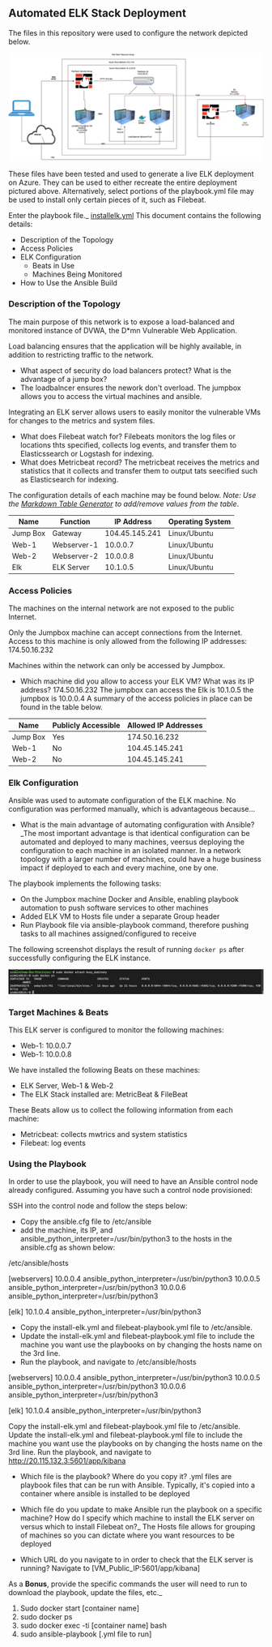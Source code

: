 ## Automated ELK Stack Deployment

The files in this repository were used to configure the network depicted below.

![](Images/Project.jpg)

These files have been tested and used to generate a live ELK deployment on Azure. They can be used to either recreate the entire deployment pictured above. Alternatively, select portions of the playbook.yml file may be used to install only certain pieces of it, such as Filebeat.

Enter the playbook file._
[installelk.yml](Ansible/installelk.yml)
This document contains the following details:
- Description of the Topology
- Access Policies
- ELK Configuration
  - Beats in Use
  - Machines Being Monitored
- How to Use the Ansible Build


### Description of the Topology

The main purpose of this network is to expose a load-balanced and monitored instance of DVWA, the D*mn Vulnerable Web Application.

Load balancing ensures that the application will be highly available, in addition to restricting traffic to the network.
- What aspect of security do load balancers protect? What is the advantage of a jump box?
- The loadbalncer ensures the nework don't overload. The jumpbox allows you to access the virtual machines and ansible.  

Integrating an ELK server allows users to easily monitor the vulnerable VMs for changes to the metrics and system files.
- What does Filebeat watch for? Filebeats monitors the log files or locations thts specified, collects log events, and transfer them to Elasticssearch or Logstash for indexing. 
- What does Metricbeat record? The metricbeat receives the metrics and statistics that it collects and transfer them to output tats seecified such as Elasticsearch for indexing.

The configuration details of each machine may be found below.
_Note: Use the [Markdown Table Generator](http://www.tablesgenerator.com/markdown_tables) to add/remove values from the table_.

| Name     | Function   | IP Address       | Operating System | 
|----------|----------  |----------------|----------------- | 
| Jump Box | Gateway    | 104.45.145.241   | Linux/Ubuntu     | 
| Web-1    |Webserver-1 | 10.0.0.7         | Linux/Ubuntu     |  
| Web-2    |Webserver-2 | 10.0.0.8         | Linux/Ubuntu     |                  
| Elk      | ELK Server | 10.1.0.5         | Linux/Ubuntu     |  

### Access Policies

The machines on the internal network are not exposed to the public Internet. 

Only the Jumpbox machine can accept connections from the Internet. Access to this machine is only allowed from the following IP addresses:
174.50.16.232

Machines within the network can only be accessed by Jumpbox. 

- Which machine did you allow to access your ELK VM? What was its IP address? 174.50.16.232
The jumpbox can access the Elk is 10.1.0.5 the jumpbox is 10.0.0.4
A summary of the access policies in place can be found in the table below.

| Name     | Publicly Accessible | Allowed IP Addresses |
|----------|---------------------|----------------------|
| Jump Box | Yes                 | 174.50.16.232       |
| Web-1    | No                  | 104.45.145.241       |
| Web-2    | No                  | 104.45.145.241       |

### Elk Configuration

Ansible was used to automate configuration of the ELK machine. No configuration was performed manually, which is advantageous because...
-  What is the main advantage of automating configuration with Ansible?_The most important advantage is that identical configuration can be automated and deployed to many machines, veersus deploying the configuration to each machine in an isolated manner. In a network topology with a larger number of machines, could have a huge business impact if deployed to each and every machine, one by one.

The playbook implements the following tasks: 
- On the Jumpbox machine Docker and Ansible, enabling playbook automation to push software services to other machines
- Added ELK VM to Hosts file under a separate Group header
- Run Playbook file via ansible-playbook command, therefore pushing tasks to all machines assigned/configured to receive

The following screenshot displays the result of running `docker ps` after successfully configuring the ELK instance.

![](Images/docker_ps_output_elk.png)

### Target Machines & Beats
This ELK server is configured to monitor the following machines:
- Web-1: 10.0.0.7
- Web-1: 10.0.0.8

We have installed the following Beats on these machines:
- ELK Server, Web-1 & Web-2
- The ELK Stack installed are: MetricBeat & FileBeat

These Beats allow us to collect the following information from each machine:
- Metricbeat: collects mwtrics and system statistics
- Filebeat: log events

### Using the Playbook
In order to use the playbook, you will need to have an Ansible control node already configured. Assuming you have such a control node provisioned: 

SSH into the control node and follow the steps below:

- Copy the ansible.cfg file to /etc/ansible
- add the machine, its IP, and ansible_python_interpreter=/usr/bin/python3 to the hosts in the ansible.cfg as shown below:

/etc/ansible/hosts

[webservers] 10.0.0.4 ansible_python_interpreter=/usr/bin/python3 10.0.0.5 ansible_python_interpreter=/usr/bin/python3 10.0.0.6 ansible_python_interpreter=/usr/bin/python3

[elk] 10.1.0.4 ansible_python_interpreter=/usr/bin/python3

- Copy the install-elk.yml and filebeat-playbook.yml file to 
/etc/ansible.
- Update the install-elk.yml and filebeat-playbook.yml file to include the machine you want use the   playbooks on by changing the hosts name on the 3rd line.
- Run the playbook, and navigate to /etc/ansible/hosts

[webservers] 10.0.0.4 ansible_python_interpreter=/usr/bin/python3 10.0.0.5 ansible_python_interpreter=/usr/bin/python3 10.0.0.6 ansible_python_interpreter=/usr/bin/python3

[elk] 10.1.0.4 ansible_python_interpreter=/usr/bin/python3

Copy the install-elk.yml and filebeat-playbook.yml file to /etc/ansible.
Update the install-elk.yml and filebeat-playbook.yml file to include the machine you want use the playbooks on by changing the hosts name on the 3rd line.
Run the playbook, and navigate to 
http://20.115.132.3:5601/app/kibana 

- Which file is the playbook? Where do you copy it? .yml files are playbook files that can be run with Ansible. Typically, it's copied into a container where ansible is installed to be deployed

- Which file do you update to make Ansible run the playbook on a specific machine? How do I specify which machine to install the ELK server on versus which to install Filebeat on?_
The Hosts file allows for grouping of machines so you can dictate where you want resources to be deployed

- Which URL do you navigate to in order to check that the ELK server is running?
Navigate to [VM_Public_IP:5601/app/kibana]

As a **Bonus**, provide the specific commands the user will need to run to download the playbook, update the files, etc._

1. Sudo docker start [container name]
2. sudo docker ps
3. sudo docker exec -ti [container name] bash
4. sudo ansible-playbook [.yml file to run]
